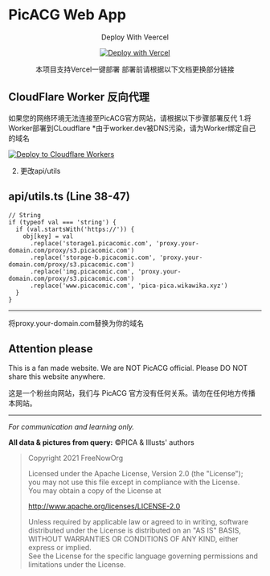 # PicACG Web App

<div align="center">

Deploy With Veercel

[![Deploy with Vercel](https://vercel.com/button)](https://vercel.com/new/clone?repository-url=https%3A%2F%2Fgithub.com%2FHanze-C%2FPicaComicNow&demo-title=PicACG%20Web%20App&demo-url=https%3A%2F%2Fpica-comic-now-zh.vercel.app)

本项目支持Vercel一键部署
部署前请根据以下文档更换部分链接

</div>

## CloudFlare Worker 反向代理

如果您的网络环境无法连接至PicACG官方网站，请根据以下步骤部署反代
1.将Worker部署到CLoudflare
*由于worker.dev被DNS污染，请为Worker绑定自己的域名

  <p>
    <a href="https://deploy.workers.cloudflare.com/?url=https://github.com/Hanze-C/Proxy-CF">
      <img src="https://deploy.workers.cloudflare.com/button" alt="Deploy to Cloudflare Workers"/>
    </a>
  </p>

2. 更改api/utils

api/utils.ts (Line 38-47)
---
    // String
    if (typeof val === 'string') {
      if (val.startsWith('https://')) {
        obj[key] = val
          .replace('storage1.picacomic.com', 'proxy.your-domain.com/proxy/s3.picacomic.com')
          .replace('storage-b.picacomic.com', 'proxy.your-domain.com/proxy/s3.picacomic.com')
          .replace('img.picacomic.com', 'proxy.your-domain.com/proxy/s3.picacomic.com')
          .replace('www.picacomic.com', 'pica-pica.wikawika.xyz')
      }
    }
---
将proxy.your-domain.com替换为你的域名

## Attention please

This is a fan made website. We are NOT PicACG official. Please DO NOT share this website anywhere.

这是一个粉丝向网站，我们与 PicACG 官方没有任何关系。请勿在任何地方传播本网站。

---

_For communication and learning only._

**All data & pictures from query:** &copy;PICA & Illusts' authors

> Copyright 2021 FreeNowOrg
>
> Licensed under the Apache License, Version 2.0 (the "License");<br>
> you may not use this file except in compliance with the License.<br>
> You may obtain a copy of the License at
>
> http://www.apache.org/licenses/LICENSE-2.0
>
> Unless required by applicable law or agreed to in writing, software<br>
> distributed under the License is distributed on an "AS IS" BASIS,<br>
> WITHOUT WARRANTIES OR CONDITIONS OF ANY KIND, either express or implied.<br>
> See the License for the specific language governing permissions and<br>
> limitations under the License.


